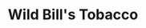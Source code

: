 ---
title: "Wild Bill's Tobacco"
url: /sterling-heights/wild-bills-tobacco-van-dyke-avenue/
shop: tobacco
---